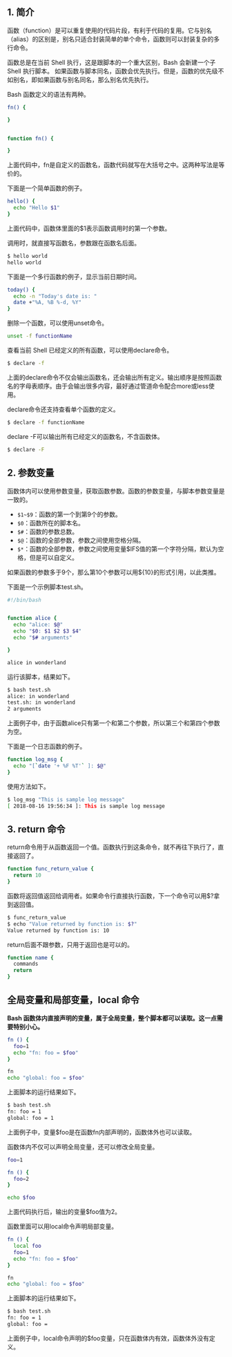 ## 1. 简介

函数（function）是可以重复使用的代码片段，有利于代码的复用。它与别名（alias）的区别是，别名只适合封装简单的单个命令，函数则可以封装复杂的多行命令。

函数总是在当前 Shell 执行，这是跟脚本的一个重大区别，Bash 会新建一个子 Shell 执行脚本。
如果函数与脚本同名，函数会优先执行。但是，函数的优先级不如别名，即如果函数与别名同名，那么别名优先执行。

Bash 函数定义的语法有两种。

```bash
fn() {

}


function fn() {

}
```

上面代码中，fn是自定义的函数名，函数代码就写在大括号之中。这两种写法是等价的。

下面是一个简单函数的例子。

```bash
hello() {
  echo "Hello $1"
}
```

上面代码中，函数体里面的$1表示函数调用时的第一个参数。

调用时，就直接写函数名，参数跟在函数名后面。

```bash
$ hello world
hello world
```

下面是一个多行函数的例子，显示当前日期时间。

```bash
today() {
  echo -n "Today's date is: "
  date +"%A, %B %-d, %Y"
}
```

删除一个函数，可以使用unset命令。

```bash
unset -f functionName
```

查看当前 Shell 已经定义的所有函数，可以使用declare命令。

```bash
$ declare -f
```

上面的declare命令不仅会输出函数名，还会输出所有定义。输出顺序是按照函数名的字母表顺序。由于会输出很多内容，最好通过管道命令配合more或less使用。

declare命令还支持查看单个函数的定义。

```bash
$ declare -f functionName
```

declare -F可以输出所有已经定义的函数名，不含函数体。

```bash
$ declare -F
```

## 2. 参数变量

函数体内可以使用参数变量，获取函数参数。函数的参数变量，与脚本参数变量是一致的。

* `$1~$9`：函数的第一个到第9个的参数。
* `$0`：函数所在的脚本名。
* `$#`：函数的参数总数。
* `$@`：函数的全部参数，参数之间使用空格分隔。
* `$*`：函数的全部参数，参数之间使用变量$IFS值的第一个字符分隔，默认为空格，但是可以自定义。

如果函数的参数多于9个，那么第10个参数可以用${10}的形式引用，以此类推。

下面是一个示例脚本test.sh。

```bash
#!/bin/bash


function alice {
  echo "alice: $@"
  echo "$0: $1 $2 $3 $4"
  echo "$# arguments"

}

alice in wonderland
```

运行该脚本，结果如下。

```bash
$ bash test.sh
alice: in wonderland
test.sh: in wonderland
2 arguments
```

上面例子中，由于函数alice只有第一个和第二个参数，所以第三个和第四个参数为空。

下面是一个日志函数的例子。

```bash
function log_msg {
  echo "[`date '+ %F %T'` ]: $@"
}
```

使用方法如下。

```bash
$ log_msg "This is sample log message"
[ 2018-08-16 19:56:34 ]: This is sample log message
```

## 3. return 命令

return命令用于从函数返回一个值。函数执行到这条命令，就不再往下执行了，直接返回了。

```bash
function func_return_value {
  return 10
}
```

函数将返回值返回给调用者。如果命令行直接执行函数，下一个命令可以用$?拿到返回值。

```bash
$ func_return_value
$ echo "Value returned by function is: $?"
Value returned by function is: 10
```

return后面不跟参数，只用于返回也是可以的。

```bash
function name {
  commands
  return
}
```

## 全局变量和局部变量，local 命令

**Bash 函数体内直接声明的变量，属于全局变量，整个脚本都可以读取。这一点需要特别小心。**

```bash
fn () {
  foo=1
  echo "fn: foo = $foo"
}

fn
echo "global: foo = $foo"
```

上面脚本的运行结果如下。

```bash
$ bash test.sh
fn: foo = 1
global: foo = 1
```

上面例子中，变量$foo是在函数fn内部声明的，函数体外也可以读取。

函数体内不仅可以声明全局变量，还可以修改全局变量。

```bash
foo=1

fn () {
  foo=2
}

echo $foo
```

上面代码执行后，输出的变量$foo值为2。

函数里面可以用local命令声明局部变量。


```bash
fn () {
  local foo
  foo=1
  echo "fn: foo = $foo"
}

fn
echo "global: foo = $foo"
```

上面脚本的运行结果如下。

```bash
$ bash test.sh
fn: foo = 1
global: foo =
```

上面例子中，local命令声明的$foo变量，只在函数体内有效，函数体外没有定义。

